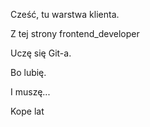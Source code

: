 Cześć, tu warstwa klienta.

Z tej strony frontend_developer

Uczę się Git-a.

Bo lubię.

I muszę...

Kope lat